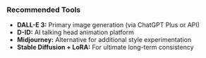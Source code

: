### Recommended Tools

- **DALL-E 3:** Primary image generation (via ChatGPT Plus or API)
- **D-ID:** AI talking head animation platform
- **Midjourney:** Alternative for additional style experimentation
- **Stable Diffusion + LoRA:** For ultimate long-term consistency
